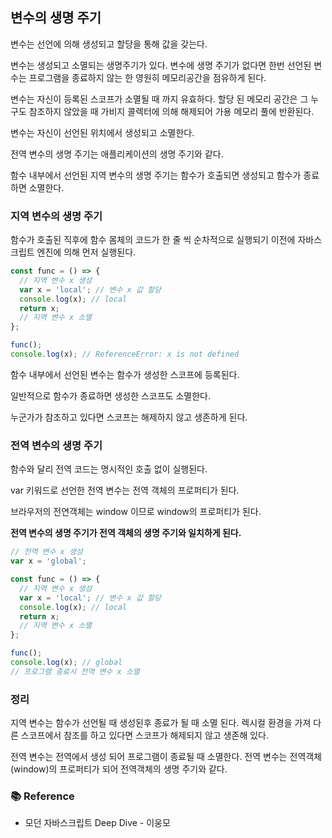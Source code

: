 ## 변수의 생명 주기

변수는 선언에 의해 생성되고 할당을 통해 값을 갖는다.

변수는 생성되고 소멸되는 생명주기가 있다. 변수에 생명 주기가 없다면 한번 선언된 변수는
프로그램을 종료하지 않는 한 영원히 메모리공간을 점유하게 된다.

변수는 자신이 등록된 스코프가 소멸될 때 까지 유효하다. 할당 된 메모리 공간은 그 누구도 참조하지 않았을 때 가비지 콜렉터에 의해 해제되어 가용 메모리 풀에 반환된다.

변수는 자신이 선언된 위치에서 생성되고 소멸한다.

전역 변수의 생명 주기는 애플리케이션의 생명 주기와 같다.

함수 내부에서 선언된 지역 변수의 생명 주기는 함수가 호출되면 생성되고 함수가 종료하면 소멸한다.

### 지역 변수의 생명 주기

함수가 호출된 직후에 함수 몸체의 코드가 한 줄 씩 순차적으로 실행되기 이전에 자바스크립트 엔진에 의해 먼저 실행된다.

```js
const func = () => {
  // 지역 변수 x 생성
  var x = 'local'; // 변수 x 값 할당
  console.log(x); // local
  return x;
  // 지역 변수 x 소멸
};

func();
console.log(x); // ReferenceError: x is not defined
```

함수 내부에서 선언된 변수는 함수가 생성한 스코프에 등록된다.

일반적으로 함수가 종료하면 생성한 스코프도 소멸한다.

누군가가 참조하고 있다면 스코프는 해제하지 않고 생존하게 된다.

### 전역 변수의 생명 주기

함수와 달리 전역 코드는 명시적인 호출 없이 실행된다.

var 키워드로 선언한 전역 변수는 전역 객체의 프로퍼티가 된다.

브라우저의 전연객체는 window 이므로 window의 프로퍼티가 된다.

**전역 변수의 생명 주기가 전역 객체의 생명 주기와 일치하게 된다.**

```js
// 전역 변수 x 생성
var x = 'global';

const func = () => {
  // 지역 변수 x 생성
  var x = 'local'; // 변수 x 값 할당
  console.log(x); // local
  return x;
  // 지역 변수 x 소멸
};

func();
console.log(x); // global
// 프로그램 종료시 전역 변수 x 소멸
```

### 정리

지역 변수는 함수가 선언될 때 생성된후 종료가 될 때 소멸 된다.
렉시컬 환경을 가져 다른 스코프에서 참조를 하고 있다면 스코프가 해제되지 않고 생존해 있다.

전역 변수는 전역에서 생성 되어 프로그램이 종료될 때 소멸한다.
전역 변수는 전역객체(window)의 프로퍼티가 되어 전역객체의 생명 주기와 같다.

### 📚 Reference

- 모던 자바스크립트 Deep Dive - 이웅모
